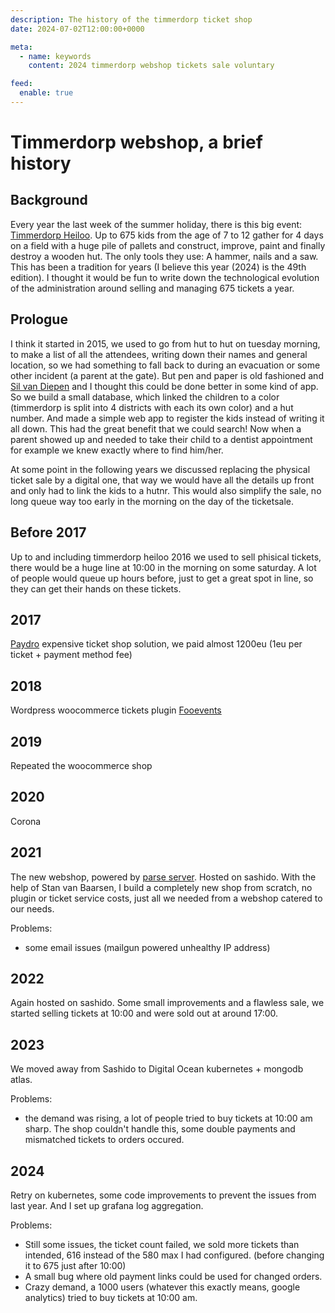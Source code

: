 ```yaml
---
description: The history of the timmerdorp ticket shop
date: 2024-07-02T12:00:00+0000

meta:
  - name: keywords
    content: 2024 timmerdorp webshop tickets sale voluntary

feed:
  enable: true
---
```


# Timmerdorp webshop, a brief history

## Background
Every year the last week of the summer holiday, there is this big event: [Timmerdorp Heiloo](https://timmerdorp.com/). Up to 675 kids from the age of 7 to 12 gather for 4 days on a field with a huge pile of pallets and construct, improve, paint and finally destroy a wooden hut. The only tools they use: A hammer, nails and a saw. This has been a tradition for years (I believe this year (2024) is the 49th edition). I thought it would be fun to write down the technological evolution of the administration around selling and managing 675 tickets a year.

## Prologue
I think it started in 2015, we used to go from hut to hut on tuesday morning, to make a list of all the attendees, writing down their names and general location, so we had something to fall back to during an evacuation or some other incident (a parent at the gate).
But pen and paper is old fashioned and [Sil van Diepen](sil.mt) and I thought this could be done better in some kind of app. So we build a small database, which linked the children to a color (timmerdorp is split into 4 districts with each its own color) and a hut number. And made a simple web app to register the kids instead of writing it all down. This had the great benefit that we could search! Now when a parent showed up and needed to take their child to a dentist appointment for example we knew exactly where to find him/her.

At some point in the following years we discussed replacing the physical ticket sale by a digital one, that way we would have all the details up front and only had to link the kids to a hutnr. This would also simplify the sale, no long queue way too early in the morning on the day of the ticketsale.

## Before 2017
Up to and including timmerdorp heiloo 2016 we used to sell phisical tickets, there would be a huge line at 10:00 in the morning on some saturday. A lot of people would queue up hours before, just to get a great spot in line, so they can get their hands on these tickets.

## 2017
[Paydro](https://paydro.com/) expensive ticket shop solution, we paid almost 1200eu (1eu per ticket + payment method fee)

## 2018
Wordpress woocommerce tickets plugin
[Fooevents](https://www.fooevents.com/)

## 2019
Repeated the woocommerce shop

## 2020
Corona

## 2021
The new webshop, powered by [parse server](https://parseplatform.org/). Hosted on sashido. With the help of Stan van Baarsen, I build a completely new shop from scratch, no plugin or ticket service costs, just all we needed from a webshop catered to our needs.

Problems:
- some email issues (mailgun powered unhealthy IP address)

## 2022
Again hosted on sashido. Some small improvements and a flawless sale, we started selling tickets at 10:00 and were sold out at around 17:00.

## 2023
We moved away from Sashido to Digital Ocean kubernetes + mongodb atlas.

Problems: 
- the demand was rising, a lot of people tried to buy tickets at 10:00 am sharp. The shop couldn't handle this, some double payments and mismatched tickets to orders occured.

## 2024
Retry on kubernetes, some code improvements to prevent the issues from last year. And I set up grafana log aggregation.

Problems:
- Still some issues, the ticket count failed, we sold more tickets than intended, 616 instead of the 580 max I had configured. (before changing it to 675 just after 10:00)
- A small bug where old payment links could be used for changed orders.
- Crazy demand, a 1000 users (whatever this exactly means, google analytics) tried to buy tickets at 10:00 am.

<image-element source="2024/timmerdorp-google-analytics" width="740" height="1000" alt="Google analytics" type="png" />
<image-element source="2024/grafana-request-metrics" width="740" height="425" alt="Grafana request metrics" type="png" />
